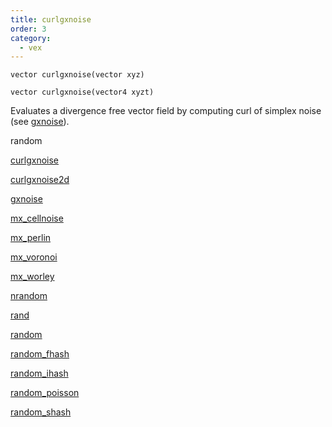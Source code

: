 ```yaml
---
title: curlgxnoise
order: 3
category:
  - vex
---
```


`vector curlgxnoise(vector xyz)`

`vector curlgxnoise(vector4 xyzt)`

Evaluates a divergence free vector field by computing curl of simplex noise
(see [gxnoise](gxnoise.html "Evaluates a simplex noise field.")).


random

[curlgxnoise](curlgxnoise.html)

[curlgxnoise2d](curlgxnoise2d.html)

[gxnoise](gxnoise.html)

[mx_cellnoise](mx_cellnoise.html)

[mx_perlin](mx_perlin.html)

[mx_voronoi](mx_voronoi.html)

[mx_worley](mx_worley.html)

[nrandom](nrandom.html)

[rand](rand.html)

[random](random.html)

[random_fhash](random_fhash.html)

[random_ihash](random_ihash.html)

[random_poisson](random_poisson.html)

[random_shash](random_shash.html)
